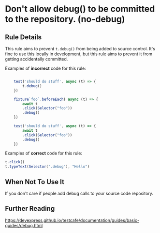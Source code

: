 # Don&#39;t allow debug() to be committed to the repository.  (no-debug)

## Rule Details

This rule aims to prevent `t.debug()` from being added to source control.  It's fine to use this locally in development, but this rule aims to prevent it from getting accidentally committed.

Examples of **incorrect** code for this rule:

```js

    test('should do stuff', async (t) => {
        t.debug()
    })

    fixture`foo`.beforeEach( async (t) => {
        await t
        .click(Selector("foo"))
        .debug()
    })

    test('should do stuff', async (t) => {
        await t
        .click(Selector("foo"))
        .debug()
    })
```

Examples of **correct** code for this rule:

```js
t.click()
t.typeText(Selector(".debug"), "Hello")

```

## When Not To Use It

If you don't care if people add debug calls to your source code repository.

## Further Reading

<https://devexpress.github.io/testcafe/documentation/guides/basic-guides/debug.html>

